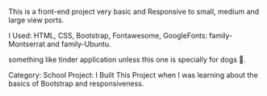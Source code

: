 This is a front-end project very basic and Responsive to small, medium and large view ports.

I Used: HTML, CSS, Bootstrap, Fontawesome, GoogleFonts: family-Montserrat and family-Ubuntu.

something like tinder application unless this one is specially for dogs 🐶.

Category: School Project: I Built This Project when I was learning about the basics of Bootstrap and responsiveness.
